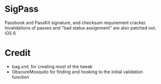 # SigPass
 Passbook and PassKit signature, and checksum requirement cracker. Invalidations of passes and "bad status assignment" are also patched out. iOS 6 

# Credit

- bag.xml, for creating most of the tweak
- ObscureMosquito for finding and hooking to the initial validation function
